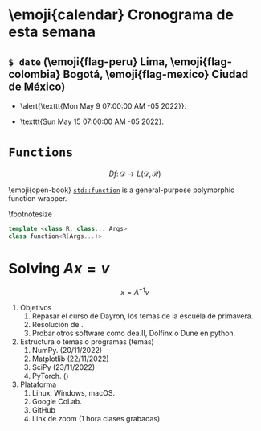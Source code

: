 # \emoji{calendar} Cronograma de esta semana

## `$ date` (\emoji{flag-peru} Lima, \emoji{flag-colombia} Bogotá, \emoji{flag-mexico} Ciudad de México)

- \alert{\texttt{Mon May  9 07:00:00 AM -05 2022}}.

- \texttt{Sun May  15 07:00:00 AM -05 2022}.

# `Functions`

$$
Df\colon
\mathcal{D}\to
L\left(\mathcal{D}, \mathcal{R}\right)
$$

\emoji{open-book} [`std::function`](https://en.cppreference.com/w/cpp/utility/functional/function)
is a general-purpose polymorphic function wrapper.

\footnotesize
```cpp
template <class R, class... Args>
class function<R(Args...)>
```

# Solving $Ax=v$

$$
x=A^{-1}v
$$

1. Objetivos
   1. Repasar el curso de Dayron, los temas de la escuela de primavera.
   2. Resolución de .
   3. Probar otros software como dea.II, Dolfinx o Dune en python.
2. Estructura o temas o programas (temas)
   1. NumPy. (20/11/2022)
   2. Matplotlib (22/11/2022)
   3. SciPy (23/11/2022)
   4. PyTorch. ()
3. Plataforma
   1. Linux, Windows, macOS.
   2. Google CoLab.
   3. GitHub
   4. Link de zoom (1 hora clases grabadas) 

<!-- Plazos
el grupo de telegram se les da después.

manejo de clases, excepciones, manejo de archivos -->